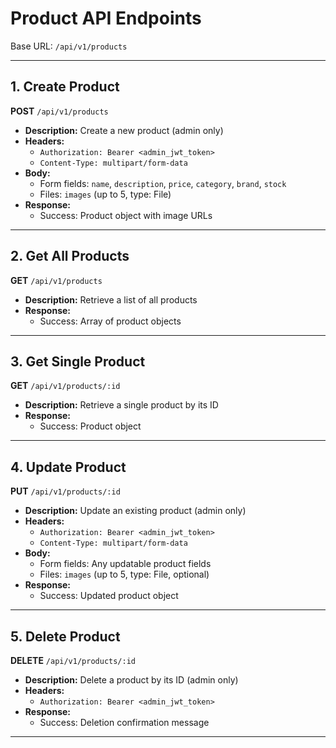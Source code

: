 # Product API Endpoints

Base URL: `/api/v1/products`

---

## 1. Create Product

**POST** `/api/v1/products`

- **Description:** Create a new product (admin only)
- **Headers:**
  - `Authorization: Bearer <admin_jwt_token>`
  - `Content-Type: multipart/form-data`
- **Body:**
  - Form fields: `name`, `description`, `price`, `category`, `brand`, `stock`
  - Files: `images` (up to 5, type: File)
- **Response:**
  - Success: Product object with image URLs

---

## 2. Get All Products

**GET** `/api/v1/products`

- **Description:** Retrieve a list of all products
- **Response:**
  - Success: Array of product objects

---

## 3. Get Single Product

**GET** `/api/v1/products/:id`

- **Description:** Retrieve a single product by its ID
- **Response:**
  - Success: Product object

---

## 4. Update Product

**PUT** `/api/v1/products/:id`

- **Description:** Update an existing product (admin only)
- **Headers:**
  - `Authorization: Bearer <admin_jwt_token>`
  - `Content-Type: multipart/form-data`
- **Body:**
  - Form fields: Any updatable product fields
  - Files: `images` (up to 5, type: File, optional)
- **Response:**
  - Success: Updated product object

---

## 5. Delete Product

**DELETE** `/api/v1/products/:id`

- **Description:** Delete a product by its ID (admin only)
- **Headers:**
  - `Authorization: Bearer <admin_jwt_token>`
- **Response:**
  - Success: Deletion confirmation message

---
